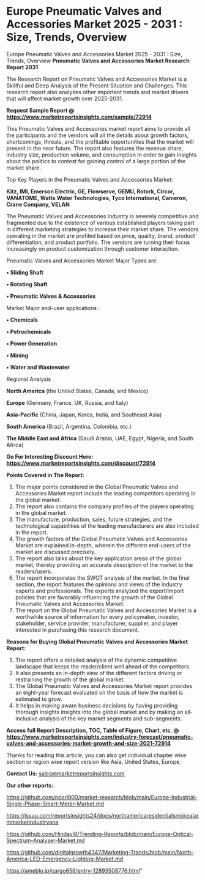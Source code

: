 # Europe Pneumatic Valves and Accessories Market 2025 - 2031 : Size, Trends, Overview
Europe Pneumatic Valves and Accessories Market 2025 - 2031 : Size, Trends, Overview
<strong>Pneumatic Valves and Accessories Market Research Report 2031</strong>

The Research Report on Pneumatic Valves and Accessories Market is a Skillful and Deep Analysis of the Present Situation and Challenges. This research report also analyzes other important trends and market drivers that will affect market growth over 2025-2031.

<strong>Request Sample Report @ <a href=https://www.marketreportsinsights.com/sample/72914>https://www.marketreportsinsights.com/sample/72914</a></strong>

This Pneumatic Valves and Accessories market report aims to provide all the participants and the vendors will all the details about growth factors, shortcomings, threats, and the profitable opportunities that the market will present in the near future. The report also features the revenue share, industry size, production volume, and consumption in order to gain insights about the politics to contest for gaining control of a large portion of the market share.

Top Key Players in the Pneumatic Valves and Accessories Market:

<strong>Kitz, IMI, Emerson Electric, GE, Flowserve, GEMU, Rotork, Circor, VANATOME, Watts Water Technologies, Tyco International, Cameron, Crane Company, VELAN</strong>

The Pneumatic Valves and Accessories Industry is severely competitive and fragmented due to the existence of various established players taking part in different marketing strategies to increase their market share. The vendors operating in the market are profiled based on price, quality, brand, product differentiation, and product portfolio. The vendors are turning their focus increasingly on product customization through customer interaction.

Pneumatic Valves and Accessories Market Major Types are:

<strong>• Sliding Shaft

• Rotating Shaft

• Pneumatic Valves & Accessories</strong>

Market Major end-user applications :

<strong>• Chemicals

• Petrochemicals

• Power Generation

• Mining

• Water and Wastewater</strong>

Regional Analysis

</u><strong><b>North America</b></strong> (the United States, Canada, and Mexico)

<strong><b>Europe </b></strong>(Germany, France, UK, Russia, and Italy)

<strong><b>Asia-Pacific</b></strong> (China, Japan, Korea, India, and Southeast Asia)

<strong><b>South America</b></strong> (Brazil, Argentina, Colombia, etc.)

<strong><b>The Middle East and Africa</b></strong> (Saudi Arabia, UAE, Egypt, Nigeria, and South Africa)

<strong>Go For Interesting Discount Here: <a href=https://www.marketreportsinsights.com/discount/72914>https://www.marketreportsinsights.com/discount/72914</a></strong>

<strong>Points Covered in The Report:</strong>
<ol>
  <li>The major points considered in the Global Pneumatic Valves and Accessories Market report include the leading competitors operating in the global market.</li>
  <li>The report also contains the company profiles of the players operating in the global market.</li>
  <li>The manufacture, production, sales, future strategies, and the technological capabilities of the leading manufacturers are also included in the report.</li>
  <li>The growth factors of the Global Pneumatic Valves and Accessories Market are explained in-depth, wherein the different end-users of the market are discussed precisely.</li>
  <li>The report also talks about the key application areas of the global market, thereby providing an accurate description of the market to the readers/users.</li>
  <li>The report incorporates the SWOT analysis of the market. In the final section, the report features the opinions and views of the industry experts and professionals. The experts analyzed the export/import policies that are favorably influencing the growth of the Global Pneumatic Valves and Accessories Market.</li>
  <li>The report on the Global Pneumatic Valves and Accessories Market is a worthwhile source of information for every policymaker, investor, stakeholder, service provider, manufacturer, supplier, and player interested in purchasing this research document.</li>
</ol>
<strong>Reasons for Buying Global Pneumatic Valves and Accessories Market Report:</strong>

<ol>
  <li>The report offers a detailed analysis of the dynamic competitive landscape that keeps the reader/client well ahead of the competitors.</li>
  <li>It also presents an in-depth view of the different factors driving or restraining the growth of the global market.</li>
  <li>The Global Pneumatic Valves and Accessories Market report provides an eight-year forecast evaluated on the basis of how the market is estimated to grow.</li>
  <li>It helps in making aware business decisions by having providing thorough insights insights into the global market and by making an all-inclusive analysis of the key market segments and sub-segments.</li>
</ol>
<strong>Access full Report Description, TOC, Table of Figure, Chart, etc. @ <a href=https://www.marketreportsinsights.com/industry-forecast/pneumatic-valves-and-accessories-market-growth-and-size-2021-72914>https://www.marketreportsinsights.com/industry-forecast/pneumatic-valves-and-accessories-market-growth-and-size-2021-72914</a></strong>


Thanks for reading this article; you can also get individual chapter wise section or region wise report version like Asia, United States, Europe.

<strong>Contact Us:</strong>
sales@marketreportsinsights.com

<strong>Our other reports:</strong>

<a href=https://github.com/noori900/market-research/blob/main/Europe-Industrial-Single-Phase-Smart-Meter-Market.md>https://github.com/noori900/market-research/blob/main/Europe-Industrial-Single-Phase-Smart-Meter-Market.md</a>

<a href=https://issuu.com/reportsinsights24/docs/northamericaresidentialsmokealarmmarketindustryana>https://issuu.com/reportsinsights24/docs/northamericaresidentialsmokealarmmarketindustryana</a>

<a href=https://github.com/Hindavi8/Trending-Reports/blob/main/Europe-Optical-Spectrum-Analyser-Market.md>https://github.com/Hindavi8/Trending-Reports/blob/main/Europe-Optical-Spectrum-Analyser-Market.md</a>

<a href=https://github.com/digitalgrowth4347/Marketing-Trands/blob/main/North-America-LED-Emergency-Lighting-Market.md>https://github.com/digitalgrowth4347/Marketing-Trands/blob/main/North-America-LED-Emergency-Lighting-Market.md</a>

<a href=https://ameblo.jp/cargo656/entry-12893508776.html>https://ameblo.jp/cargo656/entry-12893508776.html</a>"

